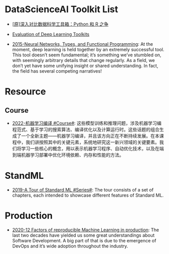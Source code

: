 # DataScienceAI Toolkit List

- [[原]深入对比数据科学工具箱：Python 和 R 之争](https://zhuanlan.zhihu.com/p/20885818)

- [Evaluation of Deep Learning Toolkits](https://github.com/zer0n/deepframeworks)

- [2015-Neural Networks, Types, and Functional Programming](http://colah.github.io/posts/2015-09-NN-Types-FP/): At the moment, deep learning is held together by an extremely successful tool. This tool doesn’t seem fundamental; it’s something we’ve stumbled on, with seemingly arbitrary details that change regularly. As a field, we don’t yet have some unifying insight or shared understanding. In fact, the field has several competing narratives!

# Resource

## Course

- [2022-机器学习编译 #Course#](https://mlc.ai/summer22-zh/): 这些模型训练和推理问题，涉及机器学习编程范式、基于学习的搜索算法、编译优化以及计算运行时。这些话题的组合生成了一个全新主题——机器学习编译，并且该方向正在不断持续发展。在本课程中，我们讲按照其中的关键元素，系统地研究这一新兴领域的关键要素。我们将学习一些核心的概念，用以表示机器学习程序、自动优化技术，以及在端到端机器学习部署中优化环境依赖、内存和性能的方法。

# StandML

- [2019-A Tour of Standard ML #Series#](https://saityi.github.io/sml-tour/tour/00-00-welcome.html): The tour consists of a set of chapters, each intended to showcase different features of Standard ML.

# Production

- [2020-12 Factors of reproducible Machine Learning in production](https://blog.maiot.io/12-factors-of-ml-in-production/): The last two decades have yielded us some great understandings about Software Development. A big part of that is due to the emergence of DevOps and it’s wide adoption throughout the industry.
